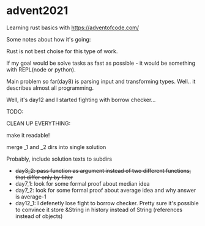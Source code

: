 # advent2021

Learning rust basics with https://adventofcode.com/

Some notes about how it's going:

Rust is not best choise for this type of work.

If my goal would be solve tasks as fast as possible - it would be something with REPL(node or python).

Main problem so far(day8) is parsing input and transforming types. Well.. it describes almost all programming.

Well, it's day12 and I started fighting with borrow checker...

TODO:

CLEAN UP EVERYTHING:

make it readable!

merge \_1 and \_2 dirs into single solution

Probably, include solution texts to subdirs

- ~~day3_2: pass function as argument instead of two different functions, that differ only by filter~~
- day7_1: look for some formal proof about median idea
- day7_2: look for some formal proof about average idea and why answer is average-1
- day12_1: I defenetly lose fight to borrow checker. Pretty sure it's possible to convince it store &String in history instead of String (references instead of objects)

